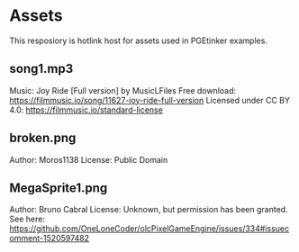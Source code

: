 # Assets
This resposiory is hotlink host for assets used in PGEtinker examples.

## song1.mp3

Music: Joy Ride [Full version] by MusicLFiles
Free download: https://filmmusic.io/song/11627-joy-ride-full-version
Licensed under CC BY 4.0: https://filmmusic.io/standard-license

## broken.png

Author: Moros1138
License: Public Domain

## MegaSprite1.png

Author: Bruno Cabral
License: Unknown, but permission has been granted. See here: https://github.com/OneLoneCoder/olcPixelGameEngine/issues/334#issuecomment-1520597482
